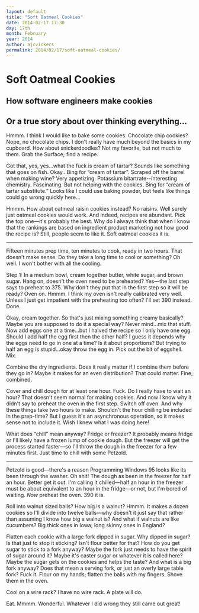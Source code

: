 ```yaml
---
layout: default
title: "Soft Oatmeal Cookies"
date: 2014-02-17 17:30
day: 17th
month: February
year: 2014
author: ajcvickers
permalink: 2014/02/17/soft-oatmeal-cookies/
---
```


# Soft Oatmeal Cookies

## How software engineers make cookies

## Or a true story about over thinking everything…

Hmmm. I think I would like to bake some cookies. Chocolate chip cookies? Nope, no chocolate chips. I don't really have much beyond the basics in my cupboard. How about snickerdoodles? Not my favorite, but not much to them. Grab the Surface; find a recipe.

Got that, yes, yes…what the fuck is cream of tartar? Sounds like something that goes on fish. Okay…Bing for “cream of tartar”. Scraped off the barrel when making wine? Very appetizing. Potassium bitartrate--interesting chemistry. Fascinating. But not helping with the cookies. Bing for “cream of tartar substitute.” Looks like I could use baking powder, but feels like things could go wrong quickly here…

Hmmm. How about oatmeal raisin cookies instead? No raisins. Well surely just oatmeal cookies would work. And indeed, recipes are abundant. Pick the top one—it's probably the best. Why do I always think that when I know that the rankings are based on ingredient product marketing not how good the recipe is? Still, people seem to like it. Soft oatmeal cookies it is.

---

Fifteen minutes prep time, ten minutes to cook, ready in two hours. That doesn't make sense. Do they take a long time to cool or something? Oh well. I won't bother with all the cooling.

Step 1: In a medium bowl, cream together butter, white sugar, and brown sugar. Hang on, doesn't the oven need to be preheated? Yes—the last step says to preheat to 375. Why don't they put that in the first step so it will be ready? Oven on. Hmmm. I think my oven isn't really calibrated very well. Unless I just get impatient with the preheating too often? I'll set 390 instead. Done.

Okay, cream together. So that's just mixing something creamy basically? Maybe you are supposed to do it a special way? Never mind…mix that stuff. Now add eggs one at a time…but I halved the recipe so I only have one egg. Should I add half the egg first then the other half? I guess it depends why the eggs need to go in one at a time? Is it about proportions? But trying to half an egg is stupid…okay throw the egg in. Pick out the bit of eggshell. Mix.

Combine the dry ingredients. Does it really matter if I combine them before they go in? Maybe it makes for an even distribution? That could matter. Fine; combined.

Cover and chill dough for at least one hour. Fuck. Do I really have to wait an hour? That doesn't seem normal for making cookies. And now I know why it didn't say to preheat the oven in the first step. Switch off oven. And why these things take two hours to make. Shouldn't the hour chilling be included in the prep-time? But I guess it's an asynchronous operation, so it makes sense not to include it. Wish I knew what I was doing here!

What does “chill” mean anyway? Fridge or freezer? It probably means fridge or I'll likely have a frozen lump of cookie dough. But the freezer will get the process started faster—so I'll throw the dough in the freezer for a few minutes first. Just time to chill with some Petzold.

---

Petzold is good—there's a reason Programming Windows 95 looks like its been through the washer. Oh shit! The dough as been in the freezer for half an hour. Better get it out. I'm calling it chilled—half an hour in the freezer must be about equivalent to an hour in the fridge—or not, but I'm bored of waiting. <em>Now</em> preheat the oven. 390 it is.

Roll into walnut sized balls? How big is a walnut? Hmmm. It makes a dozen cookies so I'll divide into twelve balls—why doesn't it just say that rather than assuming I know how big a walnut is? And what if walnuts are like cucumbers? Big thick ones in Iowa; long skinny ones in England?

Flatten each cookie with a large fork dipped in sugar. Why dipped in sugar? Is that just to stop it sticking? Isn't flour better for that? How do you get sugar to stick to a fork anyway? Maybe the fork just needs to have the spirit of sugar around it? Maybe it's caster sugar or whatever it is called here? Maybe the sugar gets on the cookies and helps the taste? And what is a big fork anyway? Does that mean a serving fork, or just an overly large table fork? Fuck it. Flour on my hands; flatten the balls with my fingers. Shove them in the oven.

Cool on a wire rack? I have no wire rack. A plate will do.

Eat. Mmmm. Wonderful. Whatever I did wrong they still came out great!
